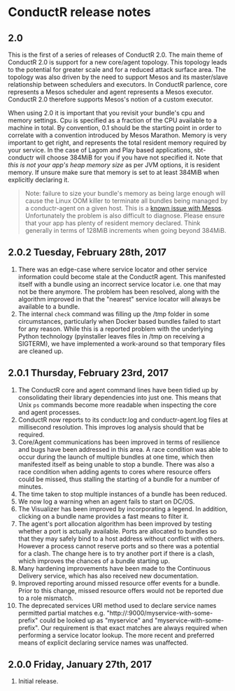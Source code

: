 # ConductR release notes

## 2.0

This is the first of a series of releases of ConductR 2.0. The main theme of ConductR 2.0 is support for a new core/agent topology. This topology leads to the potential for greater scale and for a reduced attack surface area. The topology was also driven by the need to support Mesos and its master/slave relationship between schedulers and executors. In ConductR parlence, core represents a Mesos scheduler and agent represents a Mesos executor. ConductR 2.0 therefore supports Mesos's notion of a custom executor.

When using 2.0 it is important that you revisit your bundle's cpu and memory settings. Cpu is specified as a fraction of the CPU available to a machine in total. By convention, 0.1 should be the starting point in order to correlate with a convention introduced by Mesos Marathon. Memory is very important to get right, and represents the total resident memory required by your service. In the case of Lagom and Play based applications, sbt-conductr will choose 384MiB for you if you have not specified it. Note that *this is not your app's heap memory size* as per JVM options, it is resident memory. If unsure make sure that memory is set to at least 384MiB when explicitly declaring it.

> Note: failure to size your bundle's memory as being large enough will cause the Linux OOM killer to terminate all bundles being managed by a conductr-agent on a given host. This is a [known issue with Mesos](https://issues.apache.org/jira/browse/MESOS-3333#). Unfortunately the problem is also difficult to diagnose. Please ensure that your app has plenty of resident memory declared. Think generally in terms of 128MiB increments when going beyond 384MiB.

## 2.0.2 Tuesday, February 28th, 2017

1. There was an edge-case where service locator and other service information could become stale at the ConductR agent. This manifested itself with a bundle using an incorrect service locator i.e. one that may not be there anymore. The problem has been resolved, along with the algorithm improved in that the "nearest" service locator will always be available to a bundle.
2. The internal `check` command was filling up the /tmp folder in some circumstances, particularly when Docker based bundles failed to start for any reason. While this is a reported problem with the underlying Python technology (pyinstaller leaves files in /tmp on receiving a SIGTERM), we have implemented a work-around so that temporary files are cleaned up.

## 2.0.1 Thursday, February 23rd, 2017

1. The ConductR core and agent command lines have been tidied up by consolidating their library dependencies into just one. This means that Unix `ps` commands become more readable when inspecting the core and agent processes.
2. ConductR now reports to its conductr.log and conductr-agent.log files at millisecond resolution. This improves log analysis should that be required.
3. Core/Agent communications has been improved in terms of resilience and bugs have been addressed in this area. A race condition was able to occur during the launch of multiple bundles at one time, which then manifested itself as being unable to stop a bundle. There was also a race condition when adding agents to cores where resource offers could be missed, thus stalling the starting of a bundle for a number of minutes.
4. The time taken to stop multiple instances of a bundle has been reduced.
5. We now log a warning when an agent fails to start on DC/OS.
6. The Visualizer has been improved by incorporating a legend. In addition, clicking on a bundle name provides a fast means to filter it.
7. The agent's port allocation algorithm has been improved by testing whether a port is actually available. Ports are allocated to bundles so that they may safely bind to a host address without conflict with others. However a process cannot reserve ports and so there was a potential for a clash. The change here is to try another port if there is a clash, which improves the chances of a bundle starting up.
8. Many hardening improvements have been made to the Continuous Delivery service, which has also received new documentation.
9. Improved reporting around missed resource offer events for a bundle. Prior to this change, missed resource offers would not be reported due to a role mismatch.
10. The deprecated services URI method used to declare service names permitted partial matches e.g. "http://:9000/myservice-with-some-prefix" could be looked up as "myservice" and "myservice-with-some-prefix". Our requirement is that exact matches are always required when performing a service locator lookup. The more recent and preferred means of explicit declaring service names was unaffected.

## 2.0.0 Friday, January 27th, 2017

1. Initial release.
